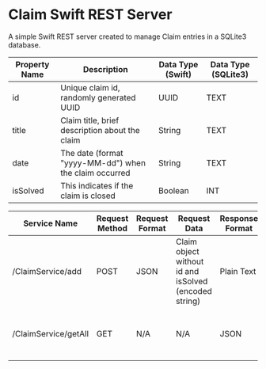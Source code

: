 # Claim Swift REST Server

A simple Swift REST server created to manage Claim entries in a SQLite3 database.

| Property Name | Description                                            | Data Type (Swift) | Data Type (SQLite3) |
|---------------|--------------------------------------------------------|-------------------|---------------------|
| id            | Unique claim id, randomly generated UUID               | UUID              | TEXT                |
| title         | Claim title, brief description about the claim         | String            | TEXT                |
| date          | The date (format "yyyy-MM-dd") when the claim occurred | String            | TEXT                |
| isSolved      | This indicates if the claim is closed                  | Boolean           | INT                 |


| Service Name | Request Method | Request Format | Request Data | Response Format | Response Data |
|-|-|-|-|-|-|
| /ClaimService/add | POST | JSON | Claim object without id and isSolved (encoded string) | Plain Text | Success Message |
| /ClaimService/getAll | GET | N/A | N/A | JSON | List of Claim objects (encoded string) |
